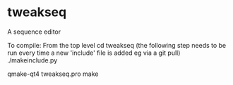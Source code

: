 # tweakseq
A sequence editor

To compile:
From the top level
cd tweakseq
(the following step needs to be run every time a new 'include' file is added eg via a git pull)
./makeinclude.py

qmake-qt4 tweakseq.pro
make


